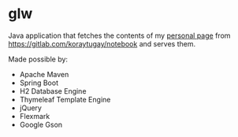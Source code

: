 # glw

Java application that fetches the contents of my [personal page](www.koraytugay.com) from https://gitlab.com/koraytugay/notebook and serves them.

Made possible by:
- Apache Maven
- Spring Boot
- H2 Database Engine
- Thymeleaf Template Engine
- jQuery
- Flexmark
- Google Gson
